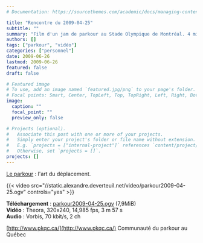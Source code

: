 ```yaml
---
# Documentation: https://sourcethemes.com/academic/docs/managing-content/

title: "Rencontre du 2009-04-25"
subtitle: ""
summary: "Film d'un jam de parkour au Stade Olympique de Montréal. 4 minutes."
authors: []
tags: ["parkour", "vidéo"]
categories: ["personnel"]
date: 2009-06-26
lastmod: 2009-06-26
featured: false
draft: false

# Featured image
# To use, add an image named `featured.jpg/png` to your page's folder.
# Focal points: Smart, Center, TopLeft, Top, TopRight, Left, Right, BottomLeft, Bottom, BottomRight.
image:
  caption: ""
  focal_point: ""
  preview_only: false

# Projects (optional).
#   Associate this post with one or more of your projects.
#   Simply enter your project's folder or file name without extension.
#   E.g. `projects = ["internal-project"]` references `content/project/deep-learning/index.md`.
#   Otherwise, set `projects = []`.
projects: []
---
```


[Le parkour](http://en.wikipedia.org/wiki/Parkour) : l'art du déplacement.

{{< video src="//static.alexandre.deverteuil.net/video/parkour2009-04-25.ogv" controls="yes" >}}

**Téléchargement**&nbsp;: [parkour2009-04-25.ogv](//static.alexandre.deverteuil.net/video/parkour2009-04-25.ogv) (7,9MiB)  
**Vidéo**&nbsp;: Theora, 320x240, 14,985&nbsp;fps, 3&nbsp;m 57&nbsp;s  
**Audio**&nbsp;: Vorbis, 70&nbsp;kbit/s, 2&nbsp;ch

[http://www.pkqc.ca/](http://www.pkqc.ca/) Communauté du parkour au Québec
